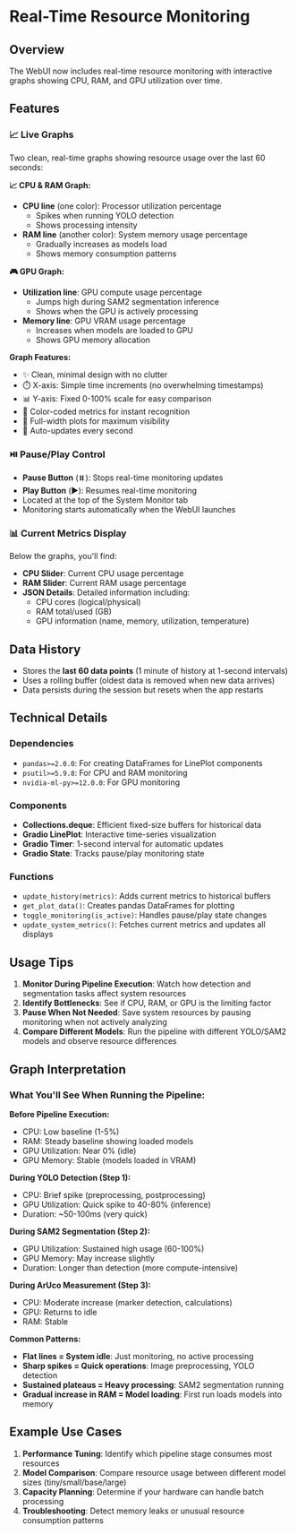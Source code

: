 # Real-Time Resource Monitoring

## Overview
The WebUI now includes real-time resource monitoring with interactive graphs showing CPU, RAM, and GPU utilization over time.

## Features

### 📈 Live Graphs
Two clean, real-time graphs showing resource usage over the last 60 seconds:

**📈 CPU & RAM Graph:**
- **CPU line** (one color): Processor utilization percentage
  - Spikes when running YOLO detection
  - Shows processing intensity
- **RAM line** (another color): System memory usage percentage
  - Gradually increases as models load
  - Shows memory consumption patterns

**🎮 GPU Graph:**
- **Utilization line**: GPU compute usage percentage
  - Jumps high during SAM2 segmentation inference
  - Shows when the GPU is actively processing
- **Memory line**: GPU VRAM usage percentage
  - Increases when models are loaded to GPU
  - Shows GPU memory allocation

**Graph Features:**
- ✨ Clean, minimal design with no clutter
- ⏱️ X-axis: Simple time increments (no overwhelming timestamps)
- 📊 Y-axis: Fixed 0-100% scale for easy comparison
- 🎨 Color-coded metrics for instant recognition
- 📐 Full-width plots for maximum visibility
- 🔄 Auto-updates every second

### ⏯️ Pause/Play Control
- **Pause Button** (⏸️): Stops real-time monitoring updates
- **Play Button** (▶️): Resumes real-time monitoring
- Located at the top of the System Monitor tab
- Monitoring starts automatically when the WebUI launches

### 📊 Current Metrics Display
Below the graphs, you'll find:
- **CPU Slider**: Current CPU usage percentage
- **RAM Slider**: Current RAM usage percentage
- **JSON Details**: Detailed information including:
  - CPU cores (logical/physical)
  - RAM total/used (GB)
  - GPU information (name, memory, utilization, temperature)

## Data History
- Stores the **last 60 data points** (1 minute of history at 1-second intervals)
- Uses a rolling buffer (oldest data is removed when new data arrives)
- Data persists during the session but resets when the app restarts

## Technical Details

### Dependencies
- `pandas>=2.0.0`: For creating DataFrames for LinePlot components
- `psutil>=5.9.8`: For CPU and RAM monitoring
- `nvidia-ml-py>=12.0.0`: For GPU monitoring

### Components
- **Collections.deque**: Efficient fixed-size buffers for historical data
- **Gradio LinePlot**: Interactive time-series visualization
- **Gradio Timer**: 1-second interval for automatic updates
- **Gradio State**: Tracks pause/play monitoring state

### Functions
- `update_history(metrics)`: Adds current metrics to historical buffers
- `get_plot_data()`: Creates pandas DataFrames for plotting
- `toggle_monitoring(is_active)`: Handles pause/play state changes
- `update_system_metrics()`: Fetches current metrics and updates all displays

## Usage Tips

1. **Monitor During Pipeline Execution**: Watch how detection and segmentation tasks affect system resources
2. **Identify Bottlenecks**: See if CPU, RAM, or GPU is the limiting factor
3. **Pause When Not Needed**: Save system resources by pausing monitoring when not actively analyzing
4. **Compare Different Models**: Run the pipeline with different YOLO/SAM2 models and observe resource differences

## Graph Interpretation

### What You'll See When Running the Pipeline:

**Before Pipeline Execution:**
- CPU: Low baseline (1-5%)
- RAM: Steady baseline showing loaded models
- GPU Utilization: Near 0% (idle)
- GPU Memory: Stable (models loaded in VRAM)

**During YOLO Detection (Step 1):**
- CPU: Brief spike (preprocessing, postprocessing)
- GPU Utilization: Quick spike to 40-80% (inference)
- Duration: ~50-100ms (very quick)

**During SAM2 Segmentation (Step 2):**
- GPU Utilization: Sustained high usage (60-100%)
- GPU Memory: May increase slightly
- Duration: Longer than detection (more compute-intensive)

**During ArUco Measurement (Step 3):**
- CPU: Moderate increase (marker detection, calculations)
- GPU: Returns to idle
- RAM: Stable

**Common Patterns:**
- **Flat lines = System idle**: Just monitoring, no active processing
- **Sharp spikes = Quick operations**: Image preprocessing, YOLO detection
- **Sustained plateaus = Heavy processing**: SAM2 segmentation running
- **Gradual increase in RAM = Model loading**: First run loads models into memory

## Example Use Cases

1. **Performance Tuning**: Identify which pipeline stage consumes most resources
2. **Model Comparison**: Compare resource usage between different model sizes (tiny/small/base/large)
3. **Capacity Planning**: Determine if your hardware can handle batch processing
4. **Troubleshooting**: Detect memory leaks or unusual resource consumption patterns
